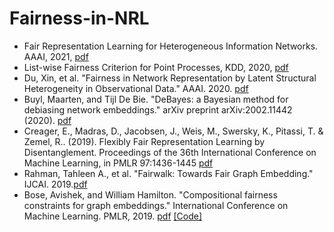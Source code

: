 # **Fairness-in-NRL**
- Fair Representation Learning for Heterogeneous Information Networks. AAAI, 2021, [pdf](https://arxiv.org/pdf/2104.08769.pdf)
- List-wise Fairness Criterion for Point Processes, KDD, 2020, [pdf](https://dl.acm.org/doi/pdf/10.1145/3394486.3403246)
- Du, Xin, et al. "Fairness in Network Representation by Latent Structural Heterogeneity in Observational Data." AAAI. 2020. [pdf](http://wwwis.win.tue.nl/~wouter/Publ/C21-MLSD.pdf)
- Buyl, Maarten, and Tijl De Bie. "DeBayes: a Bayesian method for debiasing network embeddings." arXiv preprint arXiv:2002.11442 (2020). [pdf](https://arxiv.org/pdf/2002.11442.pdf)
- Creager, E., Madras, D., Jacobsen, J., Weis, M., Swersky, K., Pitassi, T. & Zemel, R.. (2019). Flexibly Fair Representation Learning by Disentanglement. Proceedings of the 36th International Conference on Machine Learning, in PMLR 97:1436-1445 [pdf](http://proceedings.mlr.press/v97/creager19a/creager19a.pdf)
- Rahman, Tahleen A., et al. "Fairwalk: Towards Fair Graph Embedding." IJCAI. 2019.[pdf](https://www.ijcai.org/Proceedings/2019/0456.pdf)
- Bose, Avishek, and William Hamilton. "Compositional fairness constraints for graph embeddings." International Conference on Machine Learning. PMLR, 2019. [pdf](http://proceedings.mlr.press/v97/bose19a/bose19a.pdf) [\[Code\]](https://github.com/joeybose/Flexible-Fairness-Constraints)
